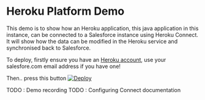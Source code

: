 # Heroku Platform Demo

This demo is to show how an Heroku application, this java application in this instance, can be connected to a Salesforce instance using Heroku Connect. It will show how the data can be modified in the Heroku service and synchronised back to Salesforce. 

To deploy, firstly ensure you have an [Heroku account](https://signup.heroku.com), use your salesfore.com email address if you have one! 

Then.. press this button
[![Deploy](https://www.herokucdn.com/deploy/button.svg)](https://heroku.com/deploy)

TODO : Demo recording
TODO : Configuring Connect documentation

